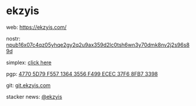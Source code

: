 # ekzyis

web: https://ekzyis.com/

nostr: [npub16x07c4qz05yhqe2gy2q2u9ax359d2lc0tsh6wn3y70dmk8nv2j2s96s89d](https://snort.social/npub16x07c4qz05yhqe2gy2q2u9ax359d2lc0tsh6wn3y70dmk8nv2j2s96s89d)

simplex: [click here](https://ekzyis.com/simplex.jpeg)

pgp: [4770 5D79 F557 1364 3556  F499 ECEC 37F6 8FB7 3398](https://ekzyis.com/pgp.txt)

git: [git.ekzyis.com](https://git.ekzyis.com)

stacker news: [@ekzyis](https://stacker.news/ekzyis)
